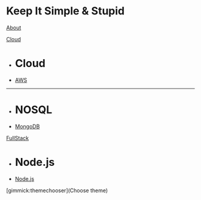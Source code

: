 # Keep It Simple & Stupid

[About](about.md)

[Cloud]()

  * # Cloud
  * [AWS](aws.md)
  - - - -
  * # NOSQL
  * [MongoDB](mongodb.md)

[FullStack]()

  * # Node.js
  * [Node.js](nodejs.md)

[gimmick:themechooser](Choose theme)
